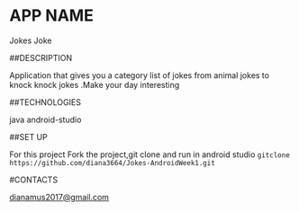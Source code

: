 # APP NAME
Jokes Joke

##DESCRIPTION

Application that gives you a category list of jokes from animal jokes to knock knock jokes .Make your day interesting


##TECHNOLOGIES 

java
android-studio


##SET UP 

For this project Fork the project,git clone and run in android studio
`gitclone https://github.com/diana3664/Jokes-AndroidWeek1.git`


#CONTACTS


dianamus2017@gmail.com
